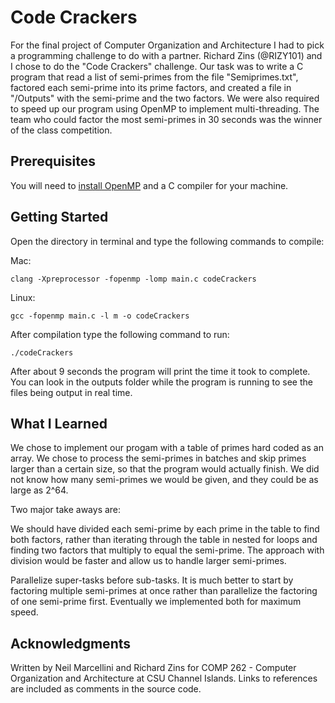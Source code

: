 # Code Crackers
For the final project of Computer Organization and Architecture I had to pick a programming challenge to do with a partner.
Richard Zins (@RIZY101) and I chose to do the "Code Crackers" challenge. Our task was to write a C program that read a list of
semi-primes from the file "Semiprimes.txt", factored each semi-prime into its prime factors, and created a file in "/Outputs"
with the semi-prime and the two factors. We were also required to speed up our program using OpenMP to implement 
multi-threading. The team who could factor the most semi-primes in 30 seconds was the winner of the class competition.

## Prerequisites
You will need to [install OpenMP](https://www.geeksforgeeks.org/openmp-introduction-with-installation-guide/) and a C compiler for your machine.

## Getting Started
Open the directory in terminal and type the following commands to compile:

Mac:

`clang -Xpreprocessor -fopenmp -lomp main.c codeCrackers`

Linux:

`gcc -fopenmp main.c -l m -o codeCrackers`

After compilation type the following command to run:

`./codeCrackers`

After about 9 seconds the program will print the time it took to complete. You can look in the outputs 
folder while the program is running to see the files being output in real time.

## What I Learned
We chose to implement our progam with a table of primes hard coded as an array. We chose to process the semi-primes in batches and skip primes larger than a certain size, so that the program would actually finish. We did not know how many semi-primes we would be given, and they could be as large as 2^64. 

Two major take aways are:

We should have divided each semi-prime by each prime in the table to find both factors, rather than iterating through the table in nested for loops and finding two factors that multiply to equal the semi-prime. The approach with division would be faster and allow us to handle larger semi-primes. 

Parallelize super-tasks before sub-tasks. It is much better to start by factoring multiple semi-primes at once rather than parallelize the factoring of one semi-prime first. Eventually we implemented both for maximum speed.

## Acknowledgments
Written by Neil Marcellini and Richard Zins for COMP 262 - Computer Organization and Architecture at CSU Channel Islands.
Links to references are included as comments in the source code.
